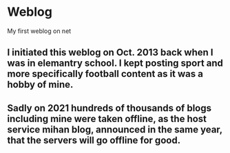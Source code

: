 # Weblog
 My first weblog on net

## I initiated this weblog on Oct. 2013 back when I was in elemantry school. I kept posting sport and more specifically football content as it was a hobby of mine.
## Sadly on 2021 hundreds of thousands of blogs including mine were taken offline, as the host service mihan blog, announced in the same year, that the servers will go offline for good.
